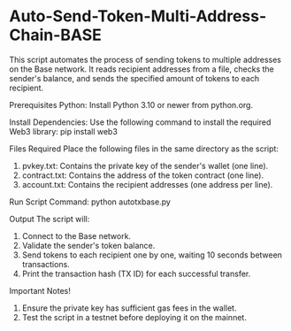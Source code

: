 # Auto-Send-Token-Multi-Address-Chain-BASE
This script automates the process of sending tokens to multiple addresses on the Base network. It reads recipient addresses from a file, checks the sender's balance, and sends the specified amount of tokens to each recipient.

Prerequisites
Python: Install Python 3.10 or newer from python.org.

Install Dependencies:
Use the following command to install the required Web3 library: pip install web3

Files Required
Place the following files in the same directory as the script:
1. pvkey.txt: Contains the private key of the sender's wallet (one line).
2. contract.txt: Contains the address of the token contract (one line).
3. account.txt: Contains the recipient addresses (one address per line).

Run Script Command:
python autotxbase.py

Output
The script will:
1. Connect to the Base network.
2. Validate the sender's token balance.
3. Send tokens to each recipient one by one, waiting 10 seconds between transactions.
4. Print the transaction hash (TX ID) for each successful transfer.

Important Notes!
1. Ensure the private key has sufficient gas fees in the wallet.
2. Test the script in a testnet before deploying it on the mainnet.
